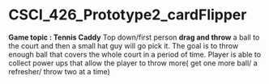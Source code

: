 # CSCI_426_Prototype2_cardFlipper
**Game topic :  Tennis Caddy**
Top down/first person **drag and throw** a ball to the court and then a small hat guy will go pick it.
The goal is to throw enough ball that covers the whole court in a period of time.
Player is able to collect power ups that allow the player to throw more( get one more ball/ a refresher/ throw two at a time) 
